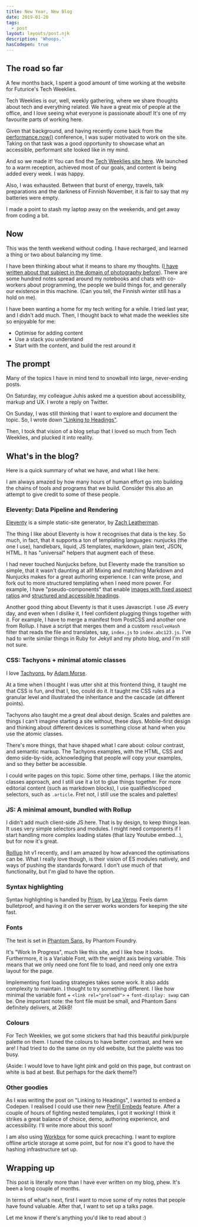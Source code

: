 ```yaml
---
title: New Year, New Blog
date: 2019-01-20
tags:
  - post
layout: layouts/post.njk
description: 'Whoops.'
hasCodepen: true
---
```


## The road so far

A few months back, I spent a good amount of time working at the website for Futurice's Tech Weeklies.

Tech Weeklies is our, well, weekly gathering, where we share thoughts about tech and everything related. We have a great mix of people at the office, and I love seeing what everyone is passionate about! It's one of my favourite parts of working here.

Given that background, and having recently come back from the [performance.now()](https://perfnow.nl) conference, I was super motivated to work on the site. Taking on that task was a good opportunity to showcase what an accessible, performant site looked like in my mind.

And so we made it! You can find the [Tech Weeklies site here](https://techweeklies.futurice.com). We launched to a warm reception, achieved most of our goals, and content is being added every week. I was happy.

Also, I was exhausted. Between that burst of energy, travels, talk preparations and the darkness of Finnish November, it is fair to say that my batteries were empty.

I made a point to stash my laptop away on the weekends, and get away from coding a bit.

## Now

This was the tenth weekend without coding. I have recharged, and learned a thing or two about balancing my time.

I have been thinking about what it means to share my thoughts. ([I have written about that subject in the domain of photography before](https://fotis.photos/collection/2017/08/13/signal.html)). There are some hundred notes spread around my notebooks and chats with co-workers about programming, the people we build things for, and generally our existence in this machine. (Can you tell, the Finnish winter still has a hold on me).

I have been wanting a home for my tech writing for a while. I tried last year, and I didn't add much. Then, I thought back to what made the weeklies site so enjoyable for me:
- Optimise for adding content
- Use a stack you understand
- Start with the content, and build the rest around it

## The prompt

Many of the topics I have in mind tend to snowball into large, never-ending posts.

On Saturday, my colleague Juhis asked me a question about accessibility, markup and UX. I wrote a reply on Twitter.

On Sunday, I was still thinking that I want to explore and document the topic. So, I wrote down ["Linking to Headings"](/posts/linking-to-headings).

Then, I took that vision of a blog setup that I loved so much from Tech Weeklies, and plucked it into reality.

## What's in the blog?

Here is a quick summary of what we have, and what I like here.

I am always amazed by how many hours of human effort go into building the chains of tools and programs that we build. Consider this also an attempt to give credit to some of these people.

### Eleventy: Data Pipeline and Rendering

[Eleventy](https://11ty.io) is a simple static-site generator, by [Zach Leatherman](https://twitter.com/zachleat/).

The thing I like about Eleventy is how it recognises that data is the key. So much, in fact, that it supports a ton of templating languages: nunjucks (the one I use), handlebars, liquid, JS templates, markdown, plain text, JSON, HTML. It has "universal" helpers that augment each of these.

I had never touched Nunjucks before, but Eleventy made the transition so simple, that it wasn't daunting at all! Mixing and matching Markdown and Nunjucks makes for a great authoring experience. I can write prose, and fork out to more structured templating when I need more power. For example, I have "pseudo-components" that enable [images with fixed aspect ratios](https://github.com/fpapado/fotis.xyz/blob/master/src/_includes/components/MdImg.js) and [structured and accessible headings](https://github.com/fpapado/fotis.xyz/blob/master/src/_includes/components/Heading.js).

Another good thing about Eleventy is that it uses Javascript. I use JS every day, and even when I dislike it, I feel confident plugging things together with it. For example, I have to merge a manifest from PostCSS and another one from Rollup. I have a script that merges them and a custom `resolveHash` filter that reads the file and translates, say, `index.js` to `index.abc123.js`. I've had to write similar things in Ruby for Jekyll and my photo blog, and I'm still not sure.

### CSS: Tachyons + minimal atomic classes
I love [Tachyons](https://tachyons.io), by [Adam Morse](https://twitter.com/mrmrs_).

At a time when I thought I was utter shit at this frontend thing, it taught me that CSS is fun, and that I, too, could do it. It taught me CSS rules at a granular level and illustrated the inheritance and the cascade (at different points).

Tachyons also taught me a great deal about design. Scales and palettes are things I can't imagine starting a site without, these days. Mobile-first design and thinking about different devices is something close at hand when you use the atomic classes.

There's more things, that have shaped what I care about: colour contrast, and semantic markup. The Tachyons examples, with the HTML, CSS and demo side-by-side, acknowledging that people *will* copy your examples, and so they better be accessible.

I could write pages on this topic. Some other time, perhaps. I like the atomic classes approach, and I still use it a lot to glue things together. For more editorial content (such as markdown blocks), I use qualified/scoped selectors, such as `.article`. Fret not, I still use the scales and palettes!

### JS: A minimal amount, bundled with Rollup
I didn't add much client-side JS here. That is by design, to keep things lean. It uses very simple selectors and modules. I might need components if I start handling more complex loading states (that lazy Youtube embed...), but for now it's great. 

[Rolllup](https://rollupjs.org/) hit v1 recently, and I am amazed by how advanced the optimisations can be. What I really love though, is their vision of ES modules natively, and ways of pushing the standards forward. I don't use  much of that functionality, but I'm glad to have the option.

### Syntax highlighting
Syntax highlighting is handled by [Prism](https://prismjs.com/), by [Lea Verou](https://twitter.com/leaverou). Feels damn bulletproof, and having it on the server works wonders for keeping the site fast.

### Fonts
The text is set in [Phantom Sans](https://www.futurefonts.xyz/phantom-foundry/phantom-sans), by Phantom Foundry.

It's "Work In Progress", much like this site, and I like how it looks. Furthermore, it is a Variable Font, with the weight axis being variable. This means that we only need one font file to load, and need only one extra layout for the page.

Implementing font loading strategies takes some work. It also adds complexity to maintain. I thought to try something different. I like how minimal the variable font + `<link rel="preload">` + `font-display: swap` can be. One important note: the font file must be small, and Phantom Sans definitely delivers, at 26kB!

### Colours
For Tech Weeklies, we got some stickers that had this beautiful pink/purple palette on them. I tuned the colours to have better contrast, and here we are! I had tried to do the same on my old website, but the palette was too busy.

(Aside: I would love to have light pink and gold on this page, but contrast on white is bad at best. But perhaps for the dark theme?)

### Other goodies
As I was writing the post on "Linking to Headings", I wanted to embed a Codepen.
I realised I could use their new [Prefill Embeds](https://blog.codepen.io/documentation/prefill-embeds/) feature. After a couple of hours of fighting nested templates, I got it working! I think it strikes a great balance of choice, demo, authoring experience, and accessibility. I'll write more about this soon!

I am also using [Workbox](https://developers.google.com/web/tools/workbox/) for some quick precaching. I want to explore offline article storage at some point, but for now it's good to have the hashing infrastructure set up.

## Wrapping up

This post is literally more than I have ever written on my blog, phew. It's been a long couple of months.

In terms of what's next, first I want to move some of my notes that people have found valuable. After that, I want to set up a talks page.

Let me know if there's anything you'd like to read about :)
